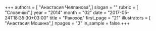 +++
authors = [ "Анастасия Челпанова",]
slogan = ""
rubric = [ "Словечки",]
year = "2014"
month = "02"
date = "2017-05-24T18:35:30+03:00"
title = "Ракоход"
first_page = "21"
illustrators = [ "Анастасия Мошина",]
npages = "3"
in_sample = false
+++
